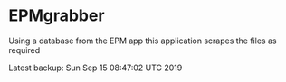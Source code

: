 # EPMgrabber
Using a database from the EPM app this application scrapes the files as required


Latest backup: Sun Sep 15 08:47:02 UTC 2019
